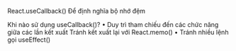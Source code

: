 React.useCallback()
Để định nghĩa bộ nhớ đệm

Khi nào sử dụng useCallback()?
• Duy trì tham chiếu đến các chức năng giữa các lần kết xuất
Tránh kết xuất lại với React.memo()
• Tránh nhiều lệnh gọi useEffect()

